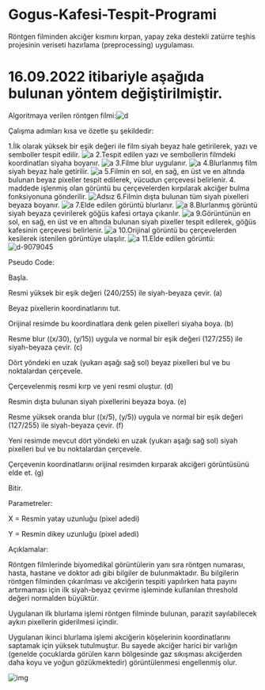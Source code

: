 # Gogus-Kafesi-Tespit-Programi
Röntgen filminden akciğer kısmını kırpan, yapay zeka destekli zatürre teşhis projesinin veriseti hazırlama (preprocessing) uygulaması.
# 16.09.2022 itibariyle aşağıda bulunan yöntem değiştirilmiştir.
Algoritmaya verilen röntgen filmi:![d](https://user-images.githubusercontent.com/58745898/158307662-107506fb-edaa-4460-bc8d-b9fd581bce2e.jpg)

Çalışma adımları kısa ve özetle şu şekildedir:

1.İlk olarak yüksek bir eşik değeri ile film siyah beyaz hale getirilerek, yazı ve semboller tespit edilir.
![a](https://user-images.githubusercontent.com/58745898/158308128-d75a6b0e-536c-48ed-8690-fb02222c4288.jpg)
2.Tespit edilen yazı ve sembollerin filmdeki koordinatları siyaha boyanır.
![a](https://user-images.githubusercontent.com/58745898/158308404-fbe4cac4-c006-4db4-af32-628e9971674e.jpg)
3.Filme blur uygulanır.
![a](https://user-images.githubusercontent.com/58745898/158308657-f52d49fd-6e06-45f0-a16f-e539cd3440af.jpg)
4.Blurlanmış film siyah beyaz hale getirilir.
![a](https://user-images.githubusercontent.com/58745898/158308790-7b0e7d41-12b5-478f-aeca-6fb68fba7d00.jpg)
5.Filmin en sol, en sağ, en üst ve en altında bulunan beyaz pixeller tespit edilerek, vücudun çerçevesi belirlenir. 4. maddede işlenmiş olan görüntü bu çerçevelerden kırpılarak akciğer bulma fonksiyonuna gönderilir.
![Adsız](https://user-images.githubusercontent.com/58745898/158309814-01622bc7-a118-4b30-83a1-a8c72a78d91b.png)
6.Filmin dışta bulunan tüm siyah pixelleri beyaza boyanır.
![a](https://user-images.githubusercontent.com/58745898/158310148-6b933059-2b21-450f-8af2-fcaba122d0da.jpg)
7.Elde edilen görüntü blurlanır.
![a](https://user-images.githubusercontent.com/58745898/158310363-6233b803-7aee-4451-95af-0bf714084bb9.jpg)
8.Blurlanmış görüntü siyah beyaza çevirilerek göğüs kafesi ortaya çıkarılır.
![a](https://user-images.githubusercontent.com/58745898/158310655-a8acfd73-15fc-4f3d-a1f7-13bf40d1c119.jpg)
9.Görüntünün en sol, en sağ, en üst ve en altında bulunan siyah pixeller tespit edilerek, göğüs kafesinin çerçevesi belirlenir.
![a](https://user-images.githubusercontent.com/58745898/158311151-279416cb-d603-4041-bdcb-192be0719e2f.jpg)
10.Orijinal görüntü bu çerçevelerden kesilerek istenilen görüntüye ulaşılır.
![a](https://user-images.githubusercontent.com/58745898/158311599-b0303496-4b32-46e7-ac5a-103e81cd8721.jpg)
11.Elde edilen görüntü:
![d-9079045](https://user-images.githubusercontent.com/58745898/158310672-3c56a853-088f-4295-a238-c712b75ca318.jpg)

Pseudo Code:

Başla.

Resmi yüksek bir eşik değeri (240/255) ile siyah-beyaza çevir. (a)

Beyaz pixellerin koordinatlarını tut.

Orijinal resimde bu koordinatlara denk gelen pixelleri siyaha boya. (b)

Resme blur ((x/30), (y/15)) uygula ve normal bir eşik değeri (127/255) ile siyah-beyaza çevir. (c)

Dört yöndeki en uzak (yukarı aşağı sağ sol) beyaz pixelleri bul ve bu noktalardan çerçevele.

Çerçevelenmiş resmi kırp ve yeni resmi oluştur. (d)

Resmin dışta bulunan siyah pixellerini beyaza boya. (e)

Resme yüksek oranda blur ((x/5), (y/5)) uygula ve normal bir eşik değeri (127/255) ile siyah-beyaza çevir. (f)

Yeni resimde mevcut dört yöndeki en uzak (yukarı aşağı sağ sol) siyah pixelleri bul ve bu noktalardan çerçevele. 

Çerçevenin koordinatlarını orijinal resimden kırparak akciğeri görüntüsünü elde et. (g)

Bitir.


Parametreler:

X = Resmin yatay uzunluğu (pixel adedi)

Y = Resmin dikey uzunluğu (pixel adedi)


Açıklamalar:

Röntgen filmlerinde biyomedikal görüntülerin yanı sıra röntgen numarası, hasta, hastane ve doktor adı gibi bilgiler de bulunmaktadır. Bu bilgilerin röntgen filminden çıkarılması ve akciğerin tespiti yapılırken hata payını artırmaması için ilk siyah-beyaz çevirme işleminde kullanılan threshold değeri normalden büyüktür. 

Uygulanan ilk blurlama işlemi röntgen filminde bulunan, parazit sayılabilecek aykırı pixellerin giderilmesi içindir.

Uygulanan ikinci blurlama işlemi akciğerin köşelerinin koordinatlarını saptamak için yüksek tutulmuştur. Bu sayede akciğer harici bir varlığın (genelde çocuklarda görülen karın bölgesinde gaz sıkışması akciğerden daha koyu ve yoğun gözükmektedir) görüntülenmesi engellenmiş olur.

![img](https://user-images.githubusercontent.com/58745898/183700555-40b4a4c8-7634-4e61-b859-77cf65a5073a.jpg)
